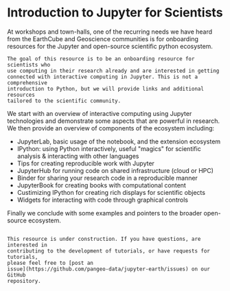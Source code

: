 # Introduction to Jupyter for Scientists

At workshops and town-halls, one of the recurring needs we have heard from the
EarthCube and Geoscience communities is for onboarding resources for the
Jupyter and open-source scientific python ecosystem.

```{admonition} Purpose
The goal of this resource is to be an onboarding resource for scientists who
use computing in their research already and are interested in getting
connected with interactive computing in Jupyter. This is not a comprehensive
introduction to Python, but we will provide links and additional resources
tailored to the scientific community.
```

We start with an overview of interactive computing using Jupyter technologies
and demonstrate some aspects that are powerful in research. We then provide an
overview of components of the ecosystem including:
- JupyterLab, basic usage of the notebook, and the extension ecosystem
- IPython: using Python interactively, useful "magics" for scientific analysis & interacting with other languages
- Tips for creating reproducible work with Jupyter
- JupyterHub  for running code on shared infrastructure (cloud or HPC)
- Binder for sharing your research code in a reproducible manner
- JupyterBook for creating books with computational content
- Custimizing IPython for creating rich displays for scientific objects
- Widgets for interacting with code through graphical controls

Finally we conclude with some examples and pointers to the broader open-source ecosystem.



```{important}

This resource is under construction. If you have questions, are interested in
contributing to the development of tutorials, or have requests for tutorials,
please feel free to [post an
issue](https://github.com/pangeo-data/jupyter-earth/issues) on our GitHub
repository.

```
